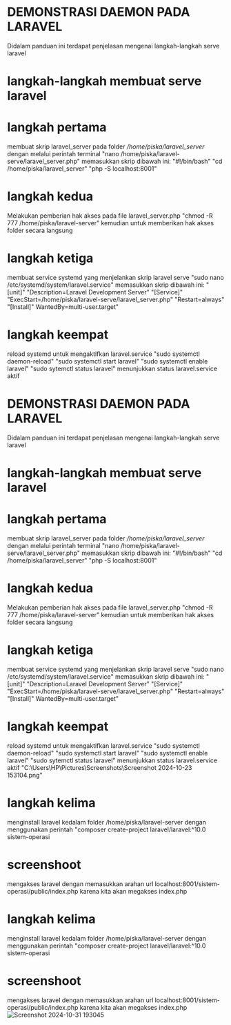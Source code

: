 # DEMONSTRASI DAEMON PADA LARAVEL
Didalam panduan ini terdapat penjelasan mengenai langkah-langkah serve laravel
# langkah-langkah membuat serve laravel
# langkah pertama 
membuat skrip laravel_server pada folder */home/piska/laravel_server* dengan melalui perintah terminal 
"nano /home/piska/laravel-serve/laravel_server.php"
memasukkan skrip dibawah ini:
"#!/bin/bash"
"cd /home/piska/laravel_server"
"php -S localhost:8001"
# langkah kedua
Melakukan pemberian hak akses pada file laravel_server.php
"chmod -R 777 /home/piska/laravel-server"
kemudian untuk memberikan hak akses folder secara langsung
# langkah ketiga
membuat service systemd yang menjelankan skrip laravel serve
"sudo nano /etc/systemd/system/laravel.service"
memasukkan skrip dibawah ini:
"[unit]"
"Description=Laravel Development Server"
"[Service]"
"ExecStart=/home/piska/laravel-serve/laravel_server.php"
"Restart=always"
"[Install]"
WantedBy=multi-user.target"
# langkah keempat
reload systemd untuk mengaktifkan laravel.service
"sudo systemctl daemon-reload"
"sudo systemctl start laravel"
"sudo systemctl enable laravel"
"sudo sytemctl status laravel"
menunjukkan status laravel.service aktif
# DEMONSTRASI DAEMON PADA LARAVEL
Didalam panduan ini terdapat penjelasan mengenai langkah-langkah serve laravel
# langkah-langkah membuat serve laravel
# langkah pertama 
membuat skrip laravel_server pada folder */home/piska/laravel_server* dengan melalui perintah terminal 
"nano /home/piska/laravel-serve/laravel_server.php"
memasukkan skrip dibawah ini:
"#!/bin/bash"
"cd /home/piska/laravel_server"
"php -S localhost:8001"
# langkah kedua
Melakukan pemberian hak akses pada file laravel_server.php
"chmod -R 777 /home/piska/laravel-server"
kemudian untuk memberikan hak akses folder secara langsung
# langkah ketiga
membuat service systemd yang menjelankan skrip laravel serve
"sudo nano /etc/systemd/system/laravel.service"
memasukkan skrip dibawah ini:
"[unit]"
"Description=Laravel Development Server"
"[Service]"
"ExecStart=/home/piska/laravel-serve/laravel_server.php"
"Restart=always"
"[Install]"
WantedBy=multi-user.target"
# langkah keempat
reload systemd untuk mengaktifkan laravel.service
"sudo systemctl daemon-reload"
"sudo systemctl start laravel"
"sudo systemctl enable laravel"
"sudo sytemctl status laravel"
menunjukkan status laravel.service aktif
"C:\Users\HP\Pictures\Screenshots\Screenshot 2024-10-23 153104.png"
# langkah kelima
menginstall laravel kedalam folder /home/piska/laravel-server dengan menggunakan perintah
"composer create-project laravel/laravel:^10.0 sistem-operasi
# screenshoot 
mengakses laravel dengan memasukkan arahan url localhost:8001/sistem-operasi/public/index.php karena kita akan megakses index.php
# langkah kelima
menginstall laravel kedalam folder /home/piska/laravel-server dengan menggunakan perintah
"composer create-project laravel/laravel:^10.0 sistem-operasi
# screenshoot 
mengakses laravel dengan memasukkan arahan url localhost:8001/sistem-operasi/public/index.php karena kita akan megakses index.php
![Screenshot 2024-10-31 193045](https://github.com/user-attachments/assets/7a4ff0c3-b764-4ad5-af3e-5f6f3056637f)
